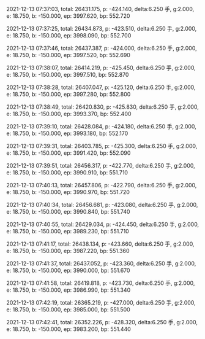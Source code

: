 2021-12-13 07:37:03, total: 26431.175, p: -424.140, delta:6.250 手, g:2.000, e: 18.750, b: -150.000, ep: 3997.620, bp: 552.720

2021-12-13 07:37:25, total: 26434.873, p: -423.510, delta:6.250 手, g:2.000, e: 18.750, b: -150.000, ep: 3998.090, bp: 552.700

2021-12-13 07:37:46, total: 26437.387, p: -424.000, delta:6.250 手, g:2.000, e: 18.750, b: -150.000, ep: 3997.520, bp: 552.690

2021-12-13 07:38:07, total: 26414.219, p: -425.450, delta:6.250 手, g:2.000, e: 18.750, b: -150.000, ep: 3997.510, bp: 552.870

2021-12-13 07:38:28, total: 26407.047, p: -425.120, delta:6.250 手, g:2.000, e: 18.750, b: -150.000, ep: 3997.280, bp: 552.800

2021-12-13 07:38:49, total: 26420.830, p: -425.830, delta:6.250 手, g:2.000, e: 18.750, b: -150.000, ep: 3993.370, bp: 552.400

2021-12-13 07:39:10, total: 26428.084, p: -424.180, delta:6.250 手, g:2.000, e: 18.750, b: -150.000, ep: 3993.180, bp: 552.170

2021-12-13 07:39:31, total: 26403.785, p: -425.300, delta:6.250 手, g:2.000, e: 18.750, b: -150.000, ep: 3991.420, bp: 552.090

2021-12-13 07:39:51, total: 26456.317, p: -422.770, delta:6.250 手, g:2.000, e: 18.750, b: -150.000, ep: 3990.910, bp: 551.710

2021-12-13 07:40:13, total: 26457.806, p: -422.790, delta:6.250 手, g:2.000, e: 18.750, b: -150.000, ep: 3990.970, bp: 551.720

2021-12-13 07:40:34, total: 26456.681, p: -423.080, delta:6.250 手, g:2.000, e: 18.750, b: -150.000, ep: 3990.840, bp: 551.740

2021-12-13 07:40:55, total: 26429.034, p: -424.450, delta:6.250 手, g:2.000, e: 18.750, b: -150.000, ep: 3989.230, bp: 551.710

2021-12-13 07:41:17, total: 26438.134, p: -423.660, delta:6.250 手, g:2.000, e: 18.750, b: -150.000, ep: 3987.220, bp: 551.360

2021-12-13 07:41:37, total: 26437.052, p: -423.360, delta:6.250 手, g:2.000, e: 18.750, b: -150.000, ep: 3990.000, bp: 551.670

2021-12-13 07:41:58, total: 26419.818, p: -423.730, delta:6.250 手, g:2.000, e: 18.750, b: -150.000, ep: 3986.990, bp: 551.340

2021-12-13 07:42:19, total: 26365.219, p: -427.000, delta:6.250 手, g:2.000, e: 18.750, b: -150.000, ep: 3985.000, bp: 551.500

2021-12-13 07:42:41, total: 26352.226, p: -428.320, delta:6.250 手, g:2.000, e: 18.750, b: -150.000, ep: 3983.200, bp: 551.440